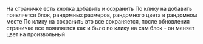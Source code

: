 На страничке есть кнопка добавить и сохранить
По клику на добавить появляется блок, рандомных размеров, рандомного цвета в рандомном месте
По клику на сохранить это все сохраняется, после обновления страничке все появляется как и было
по клику на сам блок - он меняет цвет на произвольный